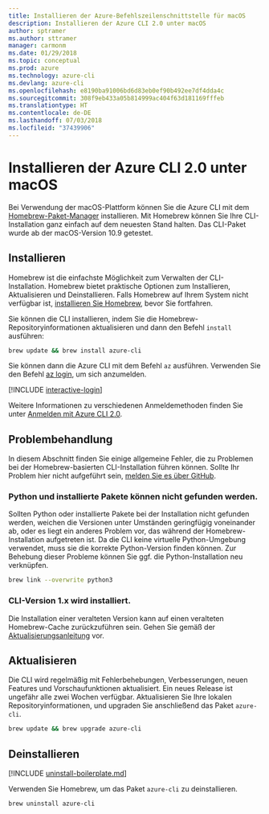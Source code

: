 ```yaml
---
title: Installieren der Azure-Befehlszeilenschnittstelle für macOS
description: Installieren der Azure CLI 2.0 unter macOS
author: sptramer
ms.author: sttramer
manager: carmonm
ms.date: 01/29/2018
ms.topic: conceptual
ms.prod: azure
ms.technology: azure-cli
ms.devlang: azure-cli
ms.openlocfilehash: e8190ba91006bd6d83eb0ef90b492ee7df4dda4c
ms.sourcegitcommit: 308f9eb433a05b814999ac404f63d181169fffeb
ms.translationtype: HT
ms.contentlocale: de-DE
ms.lasthandoff: 07/03/2018
ms.locfileid: "37439906"
---
```

# <a name="install-azure-cli-20-on-macos"></a>Installieren der Azure CLI 2.0 unter macOS

Bei Verwendung der macOS-Plattform können Sie die Azure CLI mit dem [Homebrew-Paket-Manager](http://brew.sh) installieren. Mit Homebrew können Sie Ihre CLI-Installation ganz einfach auf dem neuesten Stand halten. Das CLI-Paket wurde ab der macOS-Version 10.9 getestet.

## <a name="install"></a>Installieren

Homebrew ist die einfachste Möglichkeit zum Verwalten der CLI-Installation. Homebrew bietet praktische Optionen zum Installieren, Aktualisieren und Deinstallieren.
Falls Homebrew auf Ihrem System nicht verfügbar ist, [installieren Sie Homebrew](https://docs.brew.sh/Installation.html), bevor Sie fortfahren.

Sie können die CLI installieren, indem Sie die Homebrew-Repositoryinformationen aktualisieren und dann den Befehl `install` ausführen:

```bash
brew update && brew install azure-cli
```

Sie können dann die Azure CLI mit dem Befehl `az` ausführen. Verwenden Sie den Befehl [az login](/cli/azure/reference-index#az-login), um sich anzumelden.

[!INCLUDE [interactive-login](includes/interactive-login.md)]

Weitere Informationen zu verschiedenen Anmeldemethoden finden Sie unter [Anmelden mit Azure CLI 2.0](authenticate-azure-cli.md).

## <a name="troubleshooting"></a>Problembehandlung

In diesem Abschnitt finden Sie einige allgemeine Fehler, die zu Problemen bei der Homebrew-basierten CLI-Installation führen können. Sollte Ihr Problem hier nicht aufgeführt sein, [melden Sie es über GitHub](https://github.com/Azure/azure-cli/issues).

### <a name="unable-to-find-python-or-installed-packages"></a>Python und installierte Pakete können nicht gefunden werden.

Sollten Python oder installierte Pakete bei der Installation nicht gefunden werden, weichen die Versionen unter Umständen geringfügig voneinander ab, oder es liegt ein anderes Problem vor, das während der Homebrew-Installation aufgetreten ist. Da die CLI keine virtuelle Python-Umgebung verwendet, muss sie die korrekte Python-Version finden können. Zur Behebung dieser Probleme können Sie ggf. die Python-Installation neu verknüpfen.

```bash
brew link --overwrite python3
```

### <a name="cli-version-1x-is-installed"></a>CLI-Version 1.x wird installiert.

Die Installation einer veralteten Version kann auf einen veralteten Homebrew-Cache zurückzuführen sein. Gehen Sie gemäß der [Aktualisierungsanleitung](#Update) vor.

## <a name="update"></a>Aktualisieren

Die CLI wird regelmäßig mit Fehlerbehebungen, Verbesserungen, neuen Features und Vorschaufunktionen aktualisiert. Ein neues Release ist ungefähr alle zwei Wochen verfügbar. Aktualisieren Sie Ihre lokalen Repositoryinformationen, und upgraden Sie anschließend das Paket `azure-cli`.

```bash
brew update && brew upgrade azure-cli
```

## <a name="uninstall"></a>Deinstallieren

[!INCLUDE [uninstall-boilerplate.md](includes/uninstall-boilerplate.md)]

Verwenden Sie Homebrew, um das Paket `azure-cli` zu deinstallieren.

```bash
brew uninstall azure-cli
```
